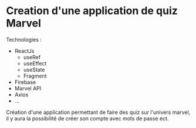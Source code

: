 # Creation d'une application de quiz Marvel

Technologies : 

- ReactJs
    - useRef
    - useEffect
    - useState
    - Fragment
- Firebase
- Marvel API
- Axios
- ...

Création d'une application permettant de faire des quiz sur l'univers marvel, il y aura la possibilité de créer son compte avec mots de passe ect.
